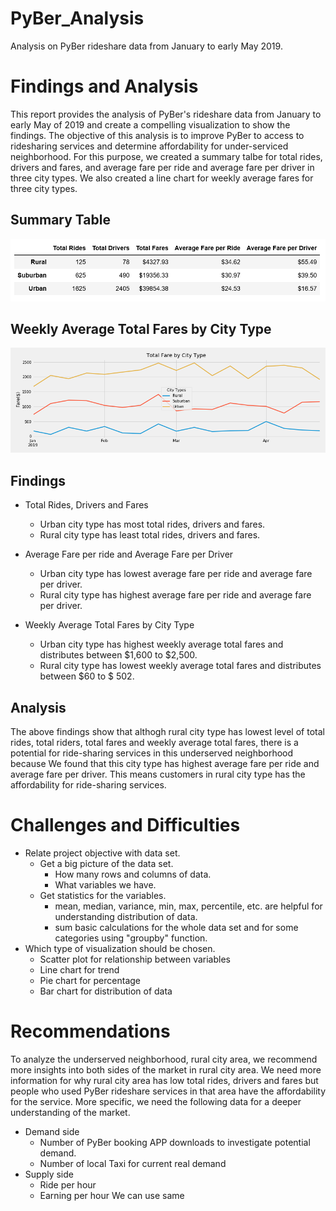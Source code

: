 # PyBer_Analysis

Analysis on PyBer rideshare data from January to early May 2019.

# Findings and Analysis

This report provides the analysis of PyBer's rideshare data from January to early May of 2019 and create a compelling visualization to show the findings. The objective of this analysis is to improve PyBer to access to ridesharing services and determine affordability for under-serviced neighborhood. For this purpose, we created a summary talbe for total rides, drivers and fares, and average fare per ride and average fare per driver in three city types. We also created a line chart for weekly average fares for three city types.

## Summary Table

![](analysis/SummaryTable.png)

## Weekly Average Total Fares by City Type

![](analysis/Fig8.png)

## Findings

- Total Rides, Drivers and Fares
  - Urban city type has most total rides, drivers and fares.
  - Rural city type has least total rides, drivers and fares.

- Average Fare per ride and Average Fare per Driver
  - Urban city type has lowest average fare per ride and average fare per driver.
  - Rural city type has highest average fare per ride and average fare per driver.

- Weekly Average Total Fares by City Type
  - Urban city type has highest weekly average total fares and distributes between $1,600 to $2,500.
  - Rural city type has lowest weekly average total fares and distributes between $60 to $ 502.

## Analysis

The above findings show that althogh rural city type has lowest level of total rides, total riders, total fares and weekly average total fares, there is a potential for ride-sharing services in this underserved neighborhood because We found that this city type has highest average fare per ride and average fare per driver. This means customers in rural city type has the affordability for ride-sharing services. 

# Challenges and Difficulties

- Relate project objective with data set.
  - Get a big picture of the data set.
    - How many rows and columns of data.
    - What variables we have.
  - Get statistics for the variables.
    - mean, median, variance, min, max, percentile, etc. are helpful for understanding distribution of data.
    - sum basic calculations for the whole data set and for some categories using "groupby" function.
- Which type of visualization should be chosen.
  - Scatter plot for relationship between variables
  - Line chart for trend
  - Pie chart for percentage
  - Bar chart for distribution of data

# Recommendations
To analyze the underserved neighborhood, rural city area, we recommend more insights into both sides of the market in rural city area. We need more information for why rural city area has low total rides, drivers and fares but people who used PyBer rideshare services in that area have the affordability for the service. More specific, we need the following data for a deeper understanding of the market.
- Demand side
  - Number of PyBer booking APP downloads to investigate potential demand.
  - Number of local Taxi for current real demand 
- Supply side
  - Ride per hour
  - Earning per hour 
 We can use same 


